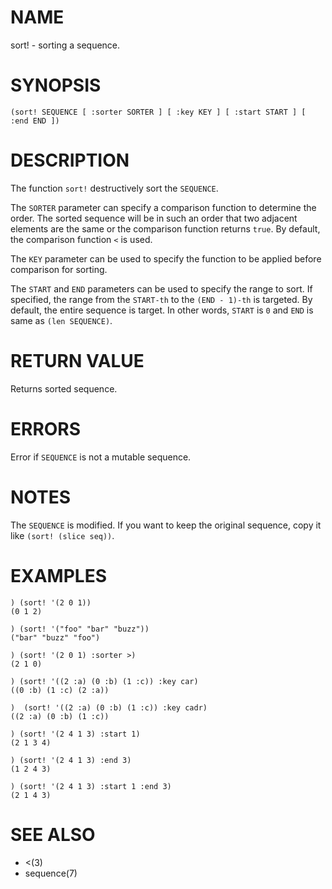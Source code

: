 # NAME
sort! - sorting a sequence.

# SYNOPSIS

    (sort! SEQUENCE [ :sorter SORTER ] [ :key KEY ] [ :start START ] [ :end END ])

# DESCRIPTION
The function `sort!` destructively sort the `SEQUENCE`.

The `SORTER` parameter can specify a comparison function to determine the order. The sorted sequence will be in such an order that two adjacent elements are the same or the comparison function returns `true`. By default, the comparison function `<` is used.

The `KEY` parameter can be used to specify the function to be applied before comparison for sorting.

The `START` and `END` parameters can be used to specify the range to sort. If specified, the range from the `START-th` to the `(END - 1)-th` is targeted. By default, the entire sequence is target. In other words, `START` is `0` and `END` is same as `(len SEQUENCE)`.

# RETURN VALUE
Returns sorted sequence.

# ERRORS
Error if `SEQUENCE` is not a mutable sequence.

# NOTES
The `SEQUENCE` is modified. If you want to keep the original sequence, copy it like `(sort! (slice seq))`.

# EXAMPLES

    ) (sort! '(2 0 1))
    (0 1 2)
    
    ) (sort! '("foo" "bar" "buzz"))
    ("bar" "buzz" "foo")

    ) (sort! '(2 0 1) :sorter >)
    (2 1 0)

    ) (sort! '((2 :a) (0 :b) (1 :c)) :key car)
    ((0 :b) (1 :c) (2 :a))
    
    )  (sort! '((2 :a) (0 :b) (1 :c)) :key cadr)
    ((2 :a) (0 :b) (1 :c))

    ) (sort! '(2 4 1 3) :start 1)
    (2 1 3 4)
    
    ) (sort! '(2 4 1 3) :end 3)
    (1 2 4 3)
    
    ) (sort! '(2 4 1 3) :start 1 :end 3)
    (2 1 4 3)

# SEE ALSO
- <(3)
- sequence(7)
